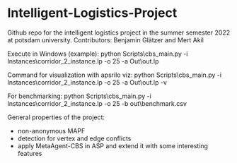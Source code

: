 # Intelligent-Logistics-Project
Github repo for the intelligent logistics project in the summer semester 2022 at potsdam university.
Contributors: Benjamin Glätzer and Mert Akil


Execute in Windows (example):
python Scripts\cbs_main.py -i Instances\corridor_2_instance.lp -o 25 -a Out\out.lp

Command for visualization with apsrilo viz:
python Scripts\cbs_main.py -i Instances\corridor_2_instance.lp -o 25 -a Out\out.lp -v

For benchmarking: 
python Scripts\cbs_main.py -i Instances\corridor_2_instance.lp -o 25 -b out\benchmark.csv 

General properties of the project:
 - non-anonymous MAPF
 - detection for vertex and edge conflicts
 - apply MetaAgent-CBS in ASP and extend it with some interesting features